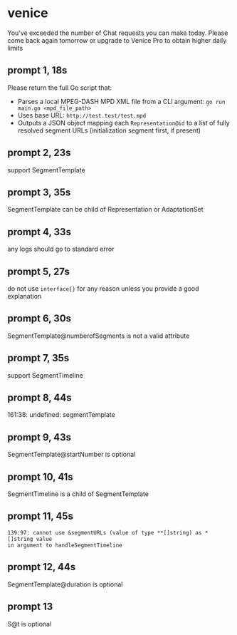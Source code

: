 # venice

You've exceeded the number of Chat requests you can make today. Please come
back again tomorrow or upgrade to Venice Pro to obtain higher daily limits

## prompt 1, 18s

Please return the full Go script that:
- Parses a local MPEG-DASH MPD XML file from a CLI argument: `go run main.go <mpd_file_path>`
- Uses base URL: `http://test.test/test.mpd`
- Outputs a JSON object mapping each `Representation@id` to a list of fully resolved segment URLs (initialization segment first, if present)

## prompt 2, 23s

support SegmentTemplate

## prompt 3, 35s

SegmentTemplate can be child of Representation or AdaptationSet

## prompt 4, 33s

any logs should go to standard error

## prompt 5, 27s

do not use `interface{}` for any reason unless you provide a good explanation

## prompt 6, 30s

SegmentTemplate@numberofSegments is not a valid attribute

## prompt 7, 35s

support SegmentTimeline

## prompt 8, 44s

161:38: undefined: segmentTemplate

## prompt 9, 43s

SegmentTemplate@startNumber is optional

## prompt 10, 41s

SegmentTimeline is a child of SegmentTemplate

## prompt 11, 45s

~~~
139:97: cannot use &segmentURLs (value of type **[]string) as *[]string value
in argument to handleSegmentTimeline
~~~

## prompt 12, 44s

SegmentTemplate@duration is optional

## prompt 13

S@t is optional

